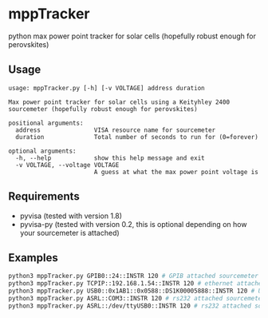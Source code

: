 # mppTracker
python max power point tracker for solar cells (hopefully robust enough for perovskites)

## Usage
```
usage: mppTracker.py [-h] [-v VOLTAGE] address duration

Max power point tracker for solar cells using a Keityhley 2400 sourcemeter (hopefully robust enough for perovskites) 

positional arguments:
  address               VISA resource name for sourcemeter
  duration              Total number of seconds to run for (0=forever)

optional arguments:
  -h, --help            show this help message and exit
  -v VOLTAGE, --voltage VOLTAGE
                        A guess at what the max power point voltage is
```

## Requirements
* pyvisa (tested with version 1.8)
* pyvisa-py (tested with version 0.2, this is optional depending on how your sourcemeter is attached)

## Examples
```bash
python3 mppTracker.py GPIB0::24::INSTR 120 # GPIB attached sourcemeter
python3 mppTracker.py TCPIP::192.168.1.54::INSTR 120 # ethernet attached sourcemeter
python3 mppTracker.py USB0::0x1AB1::0x0588::DS1K00005888::INSTR 120 # USB attached sourcemeter
python3 mppTracker.py ASRL::COM3::INSTR 120 # rs232 attached sourcemeter
python3 mppTracker.py ASRL::/dev/ttyUSB0::INSTR 120 # rs232 attached sourcemeter
```
